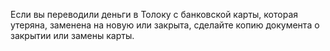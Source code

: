 Если вы переводили деньги в Толоку с банковской карты, которая утеряна, заменена на новую или закрыта, сделайте копию документа о закрытии или замены карты.